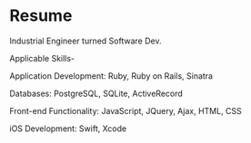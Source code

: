 Resume
======

Industrial Engineer turned Software Dev. 


Applicable Skills-

Application Development: Ruby, Ruby on Rails, Sinatra 

Databases: PostgreSQL, SQLite, ActiveRecord

Front-end Functionality: JavaScript, JQuery, Ajax, HTML, CSS 

iOS Development: Swift, Xcode

